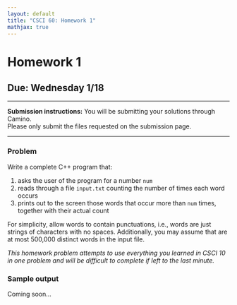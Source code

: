 ```yaml
---
layout: default
title: "CSCI 60: Homework 1"
mathjax: true
---
```


# Homework 1

## Due: Wednesday 1/18

---

__Submission instructions:__ You will be submitting your solutions through Camino.  
Please only submit the files requested on the submission page.

---

### Problem

Write a complete C++ program that:

1. asks the user of the program for a number `num`
2. reads through a file `input.txt` counting the number of times each word occurs
3. prints out to the screen those words that occur more than `num` times, together with their actual count

For simplicity, allow words to contain punctuations, i.e., words are just strings of characters with no spaces.
Additionally, you may assume that are at most 500,000 distinct words in the input file.

_This homework problem attempts to use everything you learned in CSCI 10 in one problem and will be difficult to complete if left to the last minute._

### Sample output

Coming soon...
